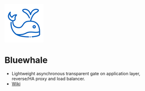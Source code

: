 ![bluewhale](https://raw.githubusercontent.com/uplusware/bluewhale/master/doc/bluewhale.png)

# Bluewhale

* Lightweight asynchronous transparent gate on application layer, reverse/HA proxy and load balancer.
* [Wiki](https://github.com/uplusware/bluewhale/wiki)
